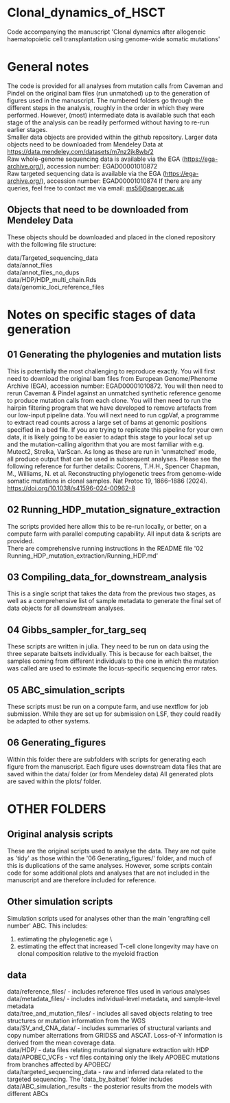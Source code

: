 # Clonal_dynamics_of_HSCT
Code accompanying the manuscript 'Clonal dynamics after allogeneic haematopoietic cell transplantation using genome-wide somatic mutations'

# General notes
The code is provided for all analyses from mutation calls from Caveman and Pindel on the original bam files (run unmatched) up to the generation of figures used in the manuscript. The numbered folders go through the different steps in the analysis, roughly in the order in which they were performed. However, (most) intermediate data is available such that each stage of the analysis can be readily performed without having to re-run earlier stages. \
Smaller data objects are provided within the github repository. Larger data objects need to be downloaded from Mendeley Data at https://data.mendeley.com/datasets/m7nz2jk8wb/2 \
Raw whole-genome sequencing data is available via the EGA (https://ega-archive.org/), accession number: EGAD00001010872 \
Raw targeted sequencing data is available via the EGA (https://ega-archive.org/), accession number: EGAD00001010874
If there are any queries, feel free to contact me via email: ms56@sanger.ac.uk

## Objects that need to be downloaded from Mendeley Data
These objects should be downloaded and placed in the cloned repository with the following file structure:

data/Targeted_sequencing_data \
data/annot_files \
data/annot_files_no_dups \
data/HDP/HDP_multi_chain.Rds \
data/genomic_loci_reference_files

# Notes on specific stages of data generation

## 01 Generating the phylogenies and mutation lists
This is potentially the most challenging to reproduce exactly. You will first need to download the original bam files from European Genome/Phenome Archive (EGA), accession number: EGAD00001010872.
You will then need to rerun Caveman & Pindel against an unmatched synthetic reference genome to produce mutation calls from each clone.
You will then need to run the hairpin filtering program that we have developed to remove artefacts from our low-input pipeline data.
You will next need to run cgpVaf, a programme to extract read counts across a large set of bams at genomic positions specified in a bed file.
If you are trying to replicate this pipeline for your own data, it is likely going to be easier to adapt this stage to your local set up and the mutation-calling algorithm that you are most familiar with e.g. Mutect2, Strelka, VarScan. As long as these are run in 'unmatched' mode, all produce output that can be used in subsequent analyses. Please see the following reference for further details:
Coorens, T.H.H., Spencer Chapman, M., Williams, N. et al. Reconstructing phylogenetic trees from genome-wide somatic mutations in clonal samples. Nat Protoc 19, 1866–1886 (2024). https://doi.org/10.1038/s41596-024-00962-8 

## 02 Running_HDP_mutation_signature_extraction
The scripts provided here allow this to be re-run locally, or better, on a compute farm with parallel computing capability. All input data & scripts are provided. \
There are comprehensive running instructions in the README file '02 Running_HDP_mutation_extraction/Running_HDP.md'

## 03 Compiling_data_for_downstream_analysis
This is a single script that takes the data from the previous two stages, as well as a comprehensive list of sample metadata to generate the final set of data objects for all downstream analyses.

## 04 Gibbs_sampler_for_targ_seq
These scripts are written in julia. They need to be run on data using the three separate baitsets individually. This is because for each baitset, the samples coming from different individuals to the one in which the mutation was called are used to estimate the locus-specific sequencing error rates.

## 05 ABC_simulation_scripts
These scripts must be run on a compute farm, and use nextflow for job submission.
While they are set up for submission on LSF, they could readily be adapted to other systems.

## 06 Generating_figures
Within this folder there are subfolders with scripts for generating each figure from the manuscript.
Each figure uses downstream data files that are saved within the data/ folder (or from Mendeley data)
All generated plots are saved within the plots/ folder.

# OTHER FOLDERS
## Original analysis scripts
These are the original scripts used to analyse the data. They are not quite as 'tidy' as those within the '06 Generating_figures/' folder, and much of this is duplications of the same analyses. However, some scripts contain code for some additional plots and analyses that are not included in the manuscript and are therefore included for reference.

## Other simulation scripts
Simulation scripts used for analyses other than the main 'engrafting cell number' ABC.
This includes:
1. estimating the phylogenetic age \
2. estimating the effect that increased T-cell clone longevity may have on clonal composition relative to the myeloid fraction

## data
data/reference_files/ - includes reference files used in various analyses \
data/metadata_files/ - includes individual-level metadata, and sample-level metadata \
data/tree_and_mutation_files/ - includes all saved objects relating to tree structures or mutation information from the WGS \
data/SV_and_CNA_data/ - includes summaries of structural variants and copy number alterrations from GRIDSS and ASCAT. Loss-of-Y information is derived from the mean coverage data. \
data/HDP/ - data files relating mutational signature extraction with HDP \
data/APOBEC_VCFs - vcf files containing only the likely APOBEC mutations from branches affected by APOBEC/ \
data/targeted_sequencing_data - raw and inferred data related to the targeted sequencing. The 'data_by_baitset' folder includes \
data/ABC_simulation_results - the posterior results from the models with different ABCs

